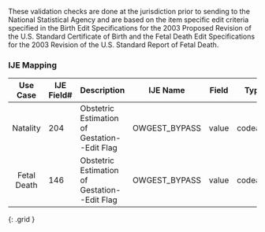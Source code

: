 These validation checks are done at the jurisdiction prior to sending to the National Statistical Agency and are based on the item specific edit criteria specified in the Birth Edit Specifications for the 2003 Proposed Revision of the U.S. Standard Certificate of Birth and the Fetal Death Edit Specifications for the 2003 Revision of the U.S. Standard Report of Fetal Death.
### IJE Mapping

| **Use Case** |  **IJE Field#**   |  **Description**  | **IJE Name**  |  **Field**  |  **Type**  | **Value Set**  |
| :---------: | --------------- | ------------ | ------------- | ---------- | ---------- | -------------- |
| Natality | 204 | Obstetric Estimation of Gestation--Edit Flag | OWGEST_BYPASS | value |codeable |[http://phinvads.cdc.gov/fhir/ValueSet/2.16.840.1.114222.4.11.7567], See [Handling of edit flags]  |
| Fetal Death | 146 | Obstetric Estimation of Gestation--Edit Flag | OWGEST_BYPASS | value |codeable |[http://phinvads.cdc.gov/fhir/ValueSet/2.16.840.1.114222.4.11.7567], See [Handling of edit flags]  |
{: .grid }
